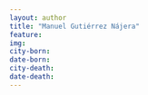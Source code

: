 ```yaml
---
layout: author
title: "Manuel Gutiérrez Nájera"
feature: 
img:
city-born: 
date-born: 
city-death: 
date-death:
---
```

